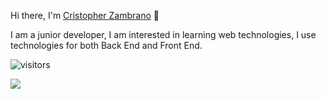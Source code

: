 Hi there, I'm <a href="/">Cristopher Zambrano</a> :wave:

I am a junior developer, I am interested in learning web technologies, I use technologies for both Back End and Front End.

![visitors](https://visitor-badge.glitch.me/badge?page_id=Web_grupo_3)

<picture>
  <source 
    srcset="https://github-readme-stats.vercel.app/api?username=CristopherEspe&show_icons=true&theme=dark"
    media="(prefers-color-scheme: dark)"
  />
  <source
    srcset="https://github-readme-stats.vercel.app/api?username=CristopherEspe&show_icons=true"
    media="(prefers-color-scheme: light), (prefers-color-scheme: no-preference)"
  />
  <img src="https://github-readme-stats.vercel.app/api?username=CristopherEspe&show_icons=true" />
</picture>
